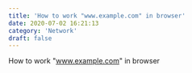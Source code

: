 ```yaml
---
title: 'How to work "www.example.com" in browser'
date: 2020-07-02 16:21:13
category: 'Network'
draft: false
---
```


How to work "www.example.com" in browser